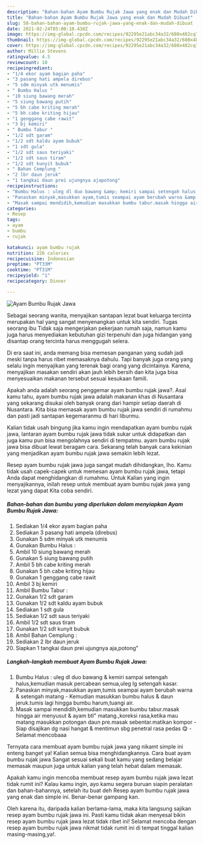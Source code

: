 ```yaml
---
description: "Bahan-bahan Ayam Bumbu Rujak Jawa yang enak dan Mudah Dibuat"
title: "Bahan-bahan Ayam Bumbu Rujak Jawa yang enak dan Mudah Dibuat"
slug: 58-bahan-bahan-ayam-bumbu-rujak-jawa-yang-enak-dan-mudah-dibuat
date: 2021-02-24T05:00:10.438Z
image: https://img-global.cpcdn.com/recipes/92295e21abc34a32/680x482cq70/ayam-bumbu-rujak-jawa-foto-resep-utama.jpg
thumbnail: https://img-global.cpcdn.com/recipes/92295e21abc34a32/680x482cq70/ayam-bumbu-rujak-jawa-foto-resep-utama.jpg
cover: https://img-global.cpcdn.com/recipes/92295e21abc34a32/680x482cq70/ayam-bumbu-rujak-jawa-foto-resep-utama.jpg
author: Millie Stevens
ratingvalue: 4.5
reviewcount: 10
recipeingredient:
- "1/4 ekor ayam bagian paha"
- "3 pasang hati ampela direbus"
- "5 sdm minyak utk menumis"
- " Bumbu Halus "
- "10 siung bawang merah"
- "5 siung bawang putih"
- "5 bh cabe kriting merah"
- "5 bh cabe kriting hijau"
- "1 genggang cabe rawit"
- "3 bj kemiri"
- " Bumbu Tabur "
- "1/2 sdt garam"
- "1/2 sdt kaldu ayam bubuk"
- "1 sdt gula"
- "1/2 sdt saus teriyaki"
- "1/2 sdt saus tiram"
- "1/2 sdt kunyit bubuk"
- " Bahan Cemplung "
- "2 lbr daun jeruk"
- "1 tangkai daun prei ujungnya ajapotong"
recipeinstructions:
- "Bumbu Halus : uleg dl duo bawang &amp; kemiri sampai setengah halus,kemudian masuk percabean semua,uleg lg setengah kasar."
- "Panaskan minyak,masukkan ayam,tumis seampai ayam berubah warna &amp; setengah matang Kemudian masukkan bumbu halus &amp; daun jeruk.tumis lagi hingga bumbu harum,tuangi air."
- "Masak sampai mendidih,kemudian masukkan bumbu tabur.masak hingga air menyusut &amp; ayam btl&#34; matang.,koreksi rasa,ketika mau matang masukkan potongan daun pre.masak sebentar.matikan kompor Siap disajikan dg nasi hangat &amp; mentimun sbg penetral rasa pedas 😋 Selamat mencobaaa"
categories:
- Resep
tags:
- ayam
- bumbu
- rujak

katakunci: ayam bumbu rujak 
nutrition: 226 calories
recipecuisine: Indonesian
preptime: "PT33M"
cooktime: "PT31M"
recipeyield: "1"
recipecategory: Dinner

---
```



![Ayam Bumbu Rujak Jawa](https://img-global.cpcdn.com/recipes/92295e21abc34a32/680x482cq70/ayam-bumbu-rujak-jawa-foto-resep-utama.jpg)

Sebagai seorang wanita, menyajikan santapan lezat buat keluarga tercinta merupakan hal yang sangat menyenangkan untuk kita sendiri. Tugas seorang ibu Tidak saja mengerjakan pekerjaan rumah saja, namun kamu juga harus menyediakan kebutuhan gizi terpenuhi dan juga hidangan yang disantap orang tercinta harus menggugah selera.

Di era  saat ini, anda memang bisa memesan panganan yang sudah jadi meski tanpa harus ribet memasaknya dahulu. Tapi banyak juga orang yang selalu ingin menyajikan yang terenak bagi orang yang dicintainya. Karena, menyajikan masakan sendiri akan jauh lebih bersih dan kita juga bisa menyesuaikan makanan tersebut sesuai kesukaan famili. 



Apakah anda adalah seorang penggemar ayam bumbu rujak jawa?. Asal kamu tahu, ayam bumbu rujak jawa adalah makanan khas di Nusantara yang sekarang disukai oleh banyak orang dari hampir setiap daerah di Nusantara. Kita bisa memasak ayam bumbu rujak jawa sendiri di rumahmu dan pasti jadi santapan kegemaranmu di hari liburmu.

Kalian tidak usah bingung jika kamu ingin mendapatkan ayam bumbu rujak jawa, lantaran ayam bumbu rujak jawa tidak sukar untuk didapatkan dan juga kamu pun bisa mengolahnya sendiri di tempatmu. ayam bumbu rujak jawa bisa dibuat lewat beragam cara. Sekarang telah banyak cara kekinian yang menjadikan ayam bumbu rujak jawa semakin lebih lezat.

Resep ayam bumbu rujak jawa juga sangat mudah dihidangkan, lho. Kamu tidak usah capek-capek untuk memesan ayam bumbu rujak jawa, tetapi Anda dapat menghidangkan di rumahmu. Untuk Kalian yang ingin menyajikannya, inilah resep untuk membuat ayam bumbu rujak jawa yang lezat yang dapat Kita coba sendiri.

<!--inarticleads1-->

##### Bahan-bahan dan bumbu yang diperlukan dalam menyiapkan Ayam Bumbu Rujak Jawa:

1. Sediakan 1/4 ekor ayam bagian paha
1. Sediakan 3 pasang hati ampela (direbus)
1. Gunakan 5 sdm minyak utk menumis
1. Gunakan  Bumbu Halus :
1. Ambil 10 siung bawang merah
1. Gunakan 5 siung bawang putih
1. Ambil 5 bh cabe kriting merah
1. Gunakan 5 bh cabe kriting hijau
1. Gunakan 1 genggang cabe rawit
1. Ambil 3 bj kemiri
1. Ambil  Bumbu Tabur :
1. Gunakan 1/2 sdt garam
1. Gunakan 1/2 sdt kaldu ayam bubuk
1. Sediakan 1 sdt gula
1. Sediakan 1/2 sdt saus teriyaki
1. Ambil 1/2 sdt saus tiram
1. Gunakan 1/2 sdt kunyit bubuk
1. Ambil  Bahan Cemplung :
1. Sediakan 2 lbr daun jeruk
1. Siapkan 1 tangkai daun prei ujungnya aja,potong&#34;




<!--inarticleads2-->

##### Langkah-langkah membuat Ayam Bumbu Rujak Jawa:

1. Bumbu Halus : uleg dl duo bawang &amp; kemiri sampai setengah halus,kemudian masuk percabean semua,uleg lg setengah kasar.
1. Panaskan minyak,masukkan ayam,tumis seampai ayam berubah warna &amp; setengah matang - Kemudian masukkan bumbu halus &amp; daun jeruk.tumis lagi hingga bumbu harum,tuangi air.
1. Masak sampai mendidih,kemudian masukkan bumbu tabur.masak hingga air menyusut &amp; ayam btl&#34; matang.,koreksi rasa,ketika mau matang masukkan potongan daun pre.masak sebentar.matikan kompor - Siap disajikan dg nasi hangat &amp; mentimun sbg penetral rasa pedas 😋 - Selamat mencobaaa




Ternyata cara membuat ayam bumbu rujak jawa yang nikamt simple ini enteng banget ya! Kalian semua bisa menghidangkannya. Cara buat ayam bumbu rujak jawa Sangat sesuai sekali buat kamu yang sedang belajar memasak maupun juga untuk kalian yang telah hebat dalam memasak.

Apakah kamu ingin mencoba membuat resep ayam bumbu rujak jawa lezat tidak rumit ini? Kalau kamu ingin, ayo kamu segera buruan siapin peralatan dan bahan-bahannya, setelah itu buat deh Resep ayam bumbu rujak jawa yang enak dan simple ini. Benar-benar gampang kan. 

Oleh karena itu, daripada kalian berlama-lama, maka kita langsung sajikan resep ayam bumbu rujak jawa ini. Pasti kamu tiidak akan menyesal bikin resep ayam bumbu rujak jawa lezat tidak ribet ini! Selamat mencoba dengan resep ayam bumbu rujak jawa nikmat tidak rumit ini di tempat tinggal kalian masing-masing,ya!.

